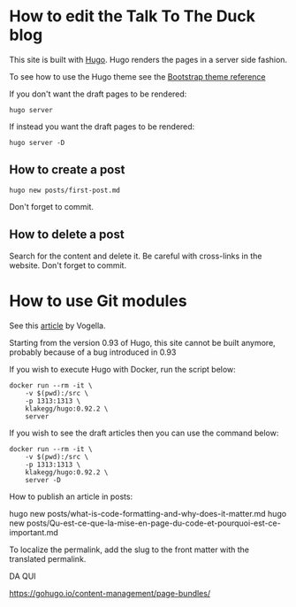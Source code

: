 # How to edit the Talk To The Duck blog

This site is built with [Hugo](https://gohugo.io/).
Hugo renders the pages in a server side fashion.


To see how to use the Hugo theme see the [Bootstrap theme reference](https://hbs-cn.razonyang.com/en/)

If you don't want the draft pages to be rendered:
```shell
hugo server
```

If instead you want the draft pages to be rendered:
```shell
hugo server -D
```

## How to create a post
```shell
hugo new posts/first-post.md
```
Don't forget to commit.

## How to delete a post
Search for the content and delete it.
Be careful with cross-links in the website.
Don't forget to commit.

# How to use Git modules
See this [article](https://www.vogella.com/tutorials/GitSubmodules/article.html) by Vogella. 


Starting from the version 0.93 of Hugo, this site cannot be built anymore, probably because of a bug introduced in 0.93

If you wish to execute Hugo with Docker, run the script below:
```shell
docker run --rm -it \
    -v $(pwd):/src \
    -p 1313:1313 \
    klakegg/hugo:0.92.2 \
    server
```

If you wish to see the draft articles then you can use the command below:

```shell
docker run --rm -it \
    -v $(pwd):/src \
    -p 1313:1313 \
    klakegg/hugo:0.92.2 \
    server -D
```


How to publish an article in posts:

hugo new posts/what-is-code-formatting-and-why-does-it-matter.md
hugo new posts/Qu-est-ce-que-la-mise-en-page-du-code-et-pourquoi-est-ce-important.md

To localize the permalink, add the slug to the front matter with the translated permalink.


DA QUI

https://gohugo.io/content-management/page-bundles/
